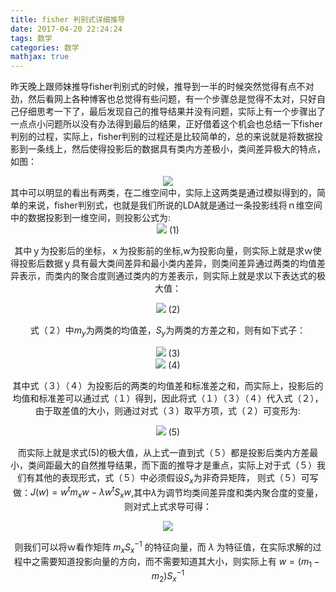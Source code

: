 ```yaml
---
title: fisher 判别式详细推导
date: 2017-04-20 22:24:24
tags: 数学
categories: 数学
mathjax: true
---
```

昨天晚上跟师妹推导fisher判别式的时候，推导到一半的时候突然觉得有点不对劲，然后看网上各种博客也总觉得有些问题，有一个步骤总是觉得不太对，只好自己仔细思考一下了，最后发现自己的推导结果并没有问题，实际上有一个步骤出了一点点小问题所以没有办法得到最后的结果，正好借着这个机会也总结一下fisher判别的过程，实际上，fisher判别的过程还是比较简单的，总的来说就是将数据投影到一条线上，然后使得投影后的数据具有类内方差极小，类间差异极大的特点，如图：
<center><img src = https://lh3.googleusercontent.com/Xc4akeGc9efjU15Ixb8ssQlGTHm7ywvUpqNRMsRJCl09Su1JOFAW9tNp7PuphqaJatKe3uQC=s0 ></center>
其中可以明显的看出有两类，在二维空间中，实际上这两类是通过模拟得到的，简单的来说，fisher判别式，也就是我们所说的LDA就是通过一条投影线将ｎ维空间中的数据投影到一维空间，则投影公式为:
<center><img src="http://latex.codecogs.com/gif.latex? y=w^tx"/> (1)

其中ｙ为投影后的坐标，ｘ为投影前的坐标,w为投影向量，则实际上就是求ｗ使得投影后数据ｙ具有最大类间差异和最小类内差异，则类间差异通过两类的均值差异表示，而类内的聚合度则通过类内的方差表示，则实际上就是求以下表达式的极大值：
<center><img src="http://latex.codecogs.com/gif.latex? J(w)=\frac{m_y}{S_y}"/>    (2)

式（２）中$m_y$为两类的均值差，$S_y$为两类的方差之和，则有如下式子：
<center><img src="http://latex.codecogs.com/gif.latex? m_y=m^{*}_1-m^{*}_2" /> (3)
<center><img src="http://latex.codecogs.com/gif.latex? S_y=S^{*}_1-S^{*}_2" /> (4)

其中式（３）（４）为投影后的两类的均值差和标准差之和，而实际上，投影后的均值和标准差可以通过式（１）得到，因此将式（１）（３）（４）代入式（２），由于取差值的大小，则通过对式（３）取平方项，式（２）可变形为:
<center><img src="http://latex.codecogs.com/gif.latex? J(w)=\frac{w^{t}m_xw}{w^{t}S_xw}"/> (5)

而实际上就是求式(5)的极大值，从上式一直到式（５）都是投影后类内方差最小，类间距最大的自然推导结果，而下面的推导才是重点，实际上对于式（５）我们有其他的表现形式，式（５）中必须假设$S_x$为非奇异矩阵，
则式（５）可写做：$J(w)=w^{t}m_xw-\lambda{w^{t}}S_xw$,其中$\lambda$为调节均类间差异度和类内聚合度的变量，则对式上式求导可得：
<center><img src="http://latex.codecogs.com/gif.latex? J(w)=2w^{t}m_x-2\lambda{w^t}S_x"/>

则我们可以将ｗ看作矩阵 $m_{x}S^{-1}_x$ 的特征向量，而 $\lambda$ 为特征值，在实际求解的过程中之需要知道投影向量的方向，而不需要知道其大小，则实际上有 $w=(m_1-m_2)S^{-1}_x$

